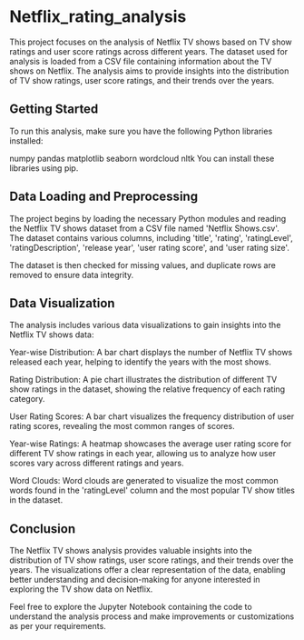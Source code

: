 # Netflix_rating_analysis

This project focuses on the analysis of Netflix TV shows based on TV show ratings and user score ratings across different years. The dataset used for analysis is loaded from a CSV file containing information about the TV shows on Netflix. The analysis aims to provide insights into the distribution of TV show ratings, user score ratings, and their trends over the years.

## Getting Started
To run this analysis, make sure you have the following Python libraries installed:

numpy
pandas
matplotlib
seaborn
wordcloud
nltk
You can install these libraries using pip.

## Data Loading and Preprocessing
The project begins by loading the necessary Python modules and reading the Netflix TV shows dataset from a CSV file named 'Netflix Shows.csv'. The dataset contains various columns, including 'title', 'rating', 'ratingLevel', 'ratingDescription', 'release year', 'user rating score', and 'user rating size'.

The dataset is then checked for missing values, and duplicate rows are removed to ensure data integrity.

## Data Visualization
The analysis includes various data visualizations to gain insights into the Netflix TV shows data:

Year-wise Distribution: A bar chart displays the number of Netflix TV shows released each year, helping to identify the years with the most shows.

Rating Distribution: A pie chart illustrates the distribution of different TV show ratings in the dataset, showing the relative frequency of each rating category.

User Rating Scores: A bar chart visualizes the frequency distribution of user rating scores, revealing the most common ranges of scores.

Year-wise Ratings: A heatmap showcases the average user rating score for different TV show ratings in each year, allowing us to analyze how user scores vary across different ratings and years.

Word Clouds: Word clouds are generated to visualize the most common words found in the 'ratingLevel' column and the most popular TV show titles in the dataset.

## Conclusion
The Netflix TV shows analysis provides valuable insights into the distribution of TV show ratings, user score ratings, and their trends over the years. The visualizations offer a clear representation of the data, enabling better understanding and decision-making for anyone interested in exploring the TV show data on Netflix.

Feel free to explore the Jupyter Notebook containing the code to understand the analysis process and make improvements or customizations as per your requirements.
 
